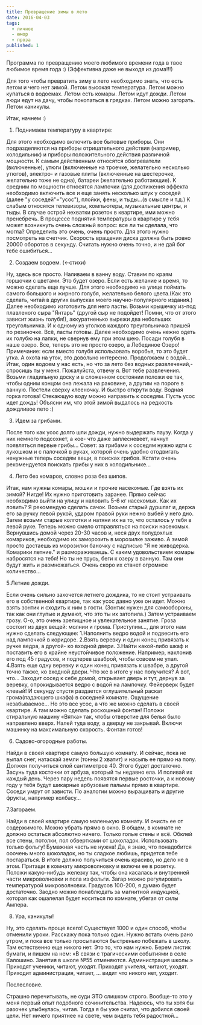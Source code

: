```yaml
---
title: Превращение зимы в лето
date: 2016-04-03
tags:
  - личное
  - юмор
  - проза
published: 1
---
```


Программа по превращению моего любимого времени года в твое любимое время года :)
(Эффективна даже не выходя из дома!!!)

Для того чтобы превратить зиму в лето необходимо знать, что есть летом и чего нет зимой. Летом высокая температура. Летом можно купаться в водоемах. Летом есть комары. Летом идут дожди. Летом люди едут на дачу, чтобы покопаться в грядках. Летом можно загорать. Летом каникулы.

Итак, начнем :)

1. Поднимаем температуру в квартире:

Для этого необходимо включить все бытовые приборы. Они подразделяются на приборы отрицательного действия (например, холодильник) и приборы положительного действия различной мощности. К самым действенным относятся обогреватели (включенные), утюги (включенные на троечке, желательно несколько утюгов), электро-  и газовые плиты (включенные на шестерочке, желательно тоже не одна), батареи (желательно работающие). К средним по мощности относятся лампочки (для достижения эффекта необходимо включить все и еще занять несколько штук у соседей (далее "у соседей"="усос"), плойки, фены, и тыды...(в смысле и т.д.)
К слабым относятся телевизоры, компьютеры, музыкальные центры, и тыды. В случае острой нехватки розеток в квартире, ими можно пренебречь.
В процессе поднятия температуры в квартире у тебя может возникнуть очень сложный вопрос: все ли ты сделала, что могла? Определить это очень, очень просто. Для этого нужно посмотреть на счетчик. Скорость вращения диска должна быть ровно 20000 оборотов в секунду. Считать нужно очень точно, и не дай бог тебе ошибиться...

2. Создаем водоем. (&lt;-стихи)

Ну, здесь все просто. Наливаем в ванну воду. Ставим по краям горшочки с цветами. Это будет озеро. Если есть желание и время, то можно сделать еще лучше. Для этого необходимо на улице поймать самого большого и жирного голубя, желательно белого цвета.(Как это сделать, читай в других выпусках моего научно-популярного издания.) Далее необходимо изготовить для него ласты. Возьми крышечку из-под плавленого сыра "Янтарь" (другой сыр не подойдет! Помни, что от этого зависит жизнь голубя!), аккуратненько вырежи два небольших треугольничка. И к одному из уголков каждого треугольничка пришей по резиночке. Всё, ласты готовы.
Далее необходимо очень нежно одеть их голубю на лапки, не свернув ему при этом шею. Посади голубя в наше озеро. Все, теперь это не просто озеро, а Лебединое Озеро!
Примечание: если вместо голубя использовать воробья, то это будет утка. А охота на уток, это довольно интересно.
Продолжаем с водой...  Итак, один водоем у нас есть, но что за лето без водных развлечений,- спросишь ты у меня. Пожалуйста, отвечу я. Вот тебе развлечения. Возьми гладильную доску и в сложенном состоянии положи ее так, чтобы одним концом она лежала на раковине, а другим на пороге в ванную. Постели сверху клееночку. И быстро открути воду. Водная горка готова!
Стекающую воду можно направить к соседям. Пусть усос идет дождь! Объясни им, что этой зимой выдалось на редкость дождливое лето :)

3. Идем за грибами.

После того как усос долго шли дожди, нужно выдержать паузу. Когда у них немного подсохнет, а кое- что даже заплесневеет, начнут появляться первые грибы...
Совет: за грибами к соседям нужно идти с лукошком и с палочкой в руках, которой очень удобно отодвигать ненужные теперь соседям вещи, в поисках грибов. Кстати очень рекомендуется поискать грибы у них в холодильнике...

4. Лето без комаров, словно роза без шипов.

Итак, нам нужны комары, мошки и прочие насекомые. Где взять их зимой? Нигде! Их нужно приготовить заранее. Прямо сейчас необходимо выйти на улицу и наловить 5-6 кг насекомых. Как их ловить? Я рекомендую сделать сачок. Возьми старый дуршлаг и, держа его за ручку левой рукой, ударом правой руки нежно выбей у него дно. Затем возьми старые колготки и натяни их на то, что осталось у тебя в левой руке. Теперь можно смело отправляться на поиски насекомых. Вернувшись домой через 20-30 часов и, неся двух полудохлых комариков, необходимо их заморозить в морозилке заживо. А зимой просто достаешь из морозилки баночку с надписью "Я не живодерка. Комарики летние." и размораживаешь. С каким удовольствием комары набросятся на тебя! Но ты не трусь, беги к озеру в ванную. Там они будут жить и размножаться. Очень скоро их станет огромное количество...

5.Летние дожди.

Если очень сильно захочется летнего дождика, то не стоит устраивать его в собственной квартире, так как усос давно уже он идет. Можно взять зонтик и
сходить к ним в гости. (Зонтик нужен для самообороны, так как они глупые и думают, что это ты их затопила.)
Затем устраиваем грозу. О-о, это очень зрелищное и увлекательное занятие. Гроза состоит из двух вещей: молнии и грома. Приступим…, для этого нам нужно сделать следующее: 1.Наполнить ведро водой и подвесить его над лампочкой в коридоре.
2.Взять веревку и один конец привязать к ручке ведра, а другой- ко входной двери. 3.Найти какой-либо шкаф и поставить его в крайне неустойчивое положение.
Например, наклонив его под 45 градусов, и подперев шваброй, чтобы совсем не упал. 4.Взять еще одну веревку и один конец привязать к швабре, а другой точно также, ко входной двери.
Что же в итоге у нас получится? А вот, что… Заходит сосед к себе домой, открывает дверь и тут, дернув за веревку, опрокидывается ведро с водой на лампочку. Фейерверк будет клевый! И секунду спустя раздается оглушительный раскат грома(падающего шкафа) в соседней комнате. Ощущение незабываемое…
Но это все усос, а что же можно сделать в своей квартире. А там можно сделать роскошный фонтан! Положи стиральную машину «Вятка» так, чтобы отверстие для белья было направлено вверх. Налей туда воду, а дверцу не закрывай. Включи машинку на максимальную скорость. Фонтан готов!

6. Садово-огородные работы.

Найди в своей квартире самую большую комнату. И сейчас, пока не выпал снег, натаскай земли (тонны 2 хватит) и насыпь ее прямо на полу. Должен получиться слой сантиметров 40. Этого будет достаточно. Засунь туда косточки от арбуза, который ты недавно ела. И поливай их каждый день. Через пару недель появятся
первые росточки, а к новому году у тебя будут шикарные арбузовые пальмы прямо в квартире. Соседи умрут от зависти. По аналогии можно выращивать и другие фрукты, например колбасу…

7.Загораем.

Найди в своей квартире самую маленькую комнату. И очисть ее от содержимого. Можно убрать прямо в окно. В общем, в комнате не должно остаться абсолютно ничего. Только голые стены и всё. Обклей все стены, потолки, пол обвертками от шоколадок. Использовать только фольгу! Бумажная часть не нужна! Да, я знаю, что понадобится ооочень много шоколадок, но ты сладкое любишь, придется тебе постараться. В итоге должно получиться очень красиво, но дело не в этом. Притащи в комнату микроволновку и включи ее в розетку. Положи какую-нибудь железку так, чтобы она касалась и внутренней части микроволновки и пола из фольги. Загар можно регулировать температурой микроволновки. Градусов 100-200, я думаю будет достаточно. Заодно можно понаблюдать за магнитной индукцией, которая как ошалелая будет носиться по комнате, убегая от силы Ампера.

8. Ура, каникулы!

Ну, это сделать проще всего! Существует 1000 и один способ, чтобы отменили уроки. Расскажу пока только один.
Нужно встать очень рано утром, и пока все только просыпаются быстренько побежать в школу. Там естественно еще никого нет. Это то, что нам нужно. Берем листик бумаги, и пишем на нем: «В связи с трагическими событиями в селе Калошино. Занятия в школе №55 отменяются.  Администрация школы.»
Приходят ученики, читают, уходят. Приходят учителя, читают, уходят. Приходит администрация, читает, …    видит что никого нет, уходит.

Послесловие.

Страшно перечитывать, не суди ЭТО слишком строго. Вообще-то это у меня первый опыт подобного сочинительства. Надеюсь, что ты хотя бы разочек улыбнулась, читая. Тогда я бы уже считал, что добился своей цели. Нет ничего приятнее на свете, чем видеть тебя радостной…